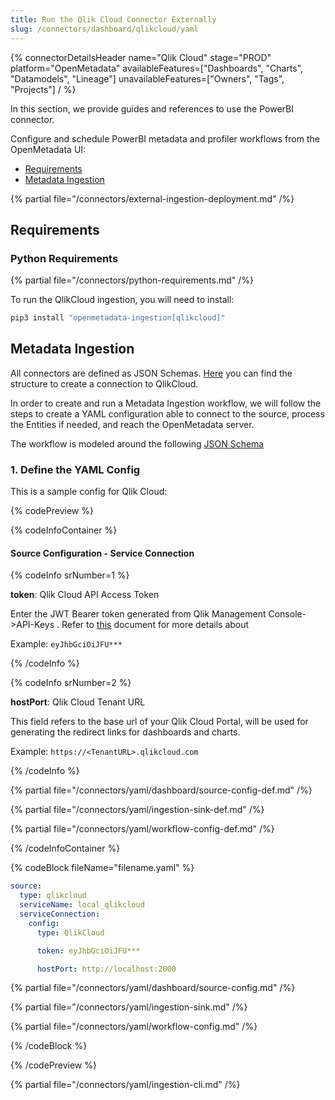 ```yaml
---
title: Run the Qlik Cloud Connector Externally
slug: /connectors/dashboard/qlikcloud/yaml
---
```


{% connectorDetailsHeader
  name="Qlik Cloud"
  stage="PROD"
  platform="OpenMetadata"
  availableFeatures=["Dashboards", "Charts", "Datamodels", "Lineage"]
  unavailableFeatures=["Owners", "Tags", "Projects"]
/ %}

In this section, we provide guides and references to use the PowerBI connector.

Configure and schedule PowerBI metadata and profiler workflows from the OpenMetadata UI:

- [Requirements](#requirements)
- [Metadata Ingestion](#metadata-ingestion)

{% partial file="/connectors/external-ingestion-deployment.md" /%}

## Requirements

### Python Requirements

{% partial file="/connectors/python-requirements.md" /%}

To run the QlikCloud ingestion, you will need to install:

```bash
pip3 install "openmetadata-ingestion[qlikcloud]"
```

## Metadata Ingestion

All connectors are defined as JSON Schemas.
[Here](https://github.com/open-metadata/OpenMetadata/blob/main/openmetadata-spec/src/main/resources/json/schema/entity/services/connections/dashboard/qlikCloudConnection.json)
you can find the structure to create a connection to QlikCloud.

In order to create and run a Metadata Ingestion workflow, we will follow
the steps to create a YAML configuration able to connect to the source,
process the Entities if needed, and reach the OpenMetadata server.

The workflow is modeled around the following
[JSON Schema](https://github.com/open-metadata/OpenMetadata/blob/main/openmetadata-spec/src/main/resources/json/schema/metadataIngestion/workflow.json)

### 1. Define the YAML Config

This is a sample config for Qlik Cloud:

{% codePreview %}

{% codeInfoContainer %}

#### Source Configuration - Service Connection

{% codeInfo srNumber=1 %}

**token**: Qlik Cloud API Access Token

Enter the JWT Bearer token generated from Qlik Management Console->API-Keys . Refer to [this](https://help.qlik.com/en-US/cloud-services/Subsystems/Hub/Content/Sense_Hub/Admin/mc-generate-api-keys.htm) document for more details about 

Example: `eyJhbGciOiJFU***`

{% /codeInfo %}

{% codeInfo srNumber=2 %}

**hostPort**: Qlik Cloud Tenant URL

This field refers to the base url of your Qlik Cloud Portal, will be used for generating the redirect links for dashboards and charts. 

Example: `https://<TenantURL>.qlikcloud.com`

{% /codeInfo %}


{% partial file="/connectors/yaml/dashboard/source-config-def.md" /%}

{% partial file="/connectors/yaml/ingestion-sink-def.md" /%}

{% partial file="/connectors/yaml/workflow-config-def.md" /%}

{% /codeInfoContainer %}

{% codeBlock fileName="filename.yaml" %}

```yaml {% isCodeBlock=true %}
source:
  type: qlikcloud
  serviceName: local_qlikcloud
  serviceConnection:
    config:
      type: QlikCloud
```
```yaml {% srNumber=1 %}
      token: eyJhbGciOiJFU***
```
```yaml {% srNumber=2 %}
      hostPort: http://localhost:2000
```

{% partial file="/connectors/yaml/dashboard/source-config.md" /%}

{% partial file="/connectors/yaml/ingestion-sink.md" /%}

{% partial file="/connectors/yaml/workflow-config.md" /%}

{% /codeBlock %}

{% /codePreview %}

{% partial file="/connectors/yaml/ingestion-cli.md" /%}
